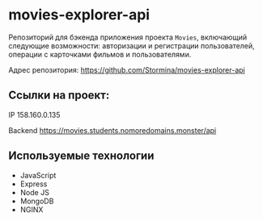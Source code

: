 # movies-explorer-api
Репозиторий для бэкенда приложения проекта `Movies`, включающий следующие возможности: авторизации и регистрации пользователей, операции с карточками фильмов и пользователями. 
  
Адрес репозитория: https://github.com/Stormina/movies-explorer-api

## Ссылки на проект:

IP 158.160.0.135

Backend https://movies.students.nomoredomains.monster/api

## Используемые технологии

* JavaScript
* Express
* Node JS
* MongoDB
* NGINX
